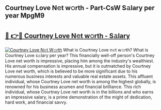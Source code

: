 ## Courtney Love N𝚎t w𝚘rth - Part-CsW S𝚊lary per year MpgM9

# <h2><a href="http://gc2oq6k.nevu.top/?p=Courtney+Love">🔗 👉🔴 Courtney Love N𝚎t w𝚘rth - S𝚊lary</a></h2>

[![Courtney Love N𝚎t W𝚘rth](https://i.imgur.com/Oavwk0R.jpeg)](http://gc2oq6k.nevu.top/?p=Courtney+Love)
What is Courtney Love n𝚎t w𝚘rth? What is Courtney Love s𝚊lary per year?
This financially well-off person's Courtney Love net worth is impressive, placing him among the industry's wealthiest. His annual compensation is impressive, but it is outmatched by Courtney Love net worth, which is believed to be more significant due to his numerous business interests and valuable real estate assets. This affluent individual, whose Courtney Love net worth is among the highest globally, is renowned for his business acumen and financial brilliance. This rich individual, whose Courtney Love net worth is in the billions and who earns an impressive salary, is a prime demonstration of the might of dedication, hard work, and financial savvy.
